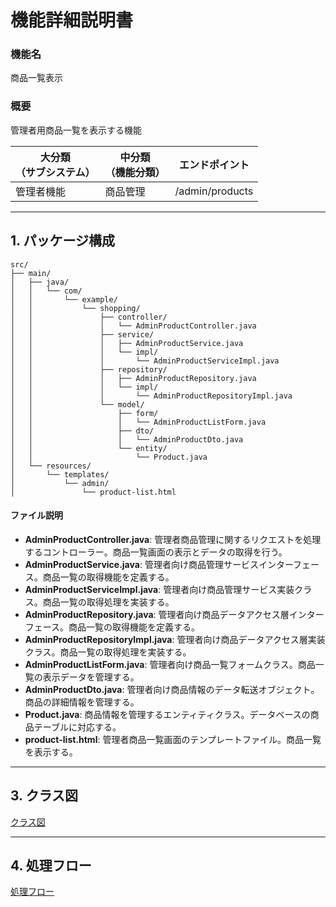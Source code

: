 # 機能詳細説明書
### 機能名
商品一覧表示

### 概要
管理者用商品一覧を表示する機能

|大分類<br>（サブシステム）|中分類<br>（機能分類）|エンドポイント|
|----|----|----|
|管理者機能|商品管理|/admin/products|

---

## 1. パッケージ構成
```
src/
├── main/
│   ├── java/
│   │   └── com/
│   │       └── example/
│   │           └── shopping/
│   │               ├── controller/
│   │               │   └── AdminProductController.java
│   │               ├── service/
│   │               │   ├── AdminProductService.java
│   │               │   └── impl/
│   │               │       └── AdminProductServiceImpl.java
│   │               ├── repository/
│   │               │   ├── AdminProductRepository.java
│   │               │   └── impl/
│   │               │       └── AdminProductRepositoryImpl.java
│   │               └── model/
│   │                   ├── form/
│   │                   │   └── AdminProductListForm.java
│   │                   ├── dto/
│   │                   │   └── AdminProductDto.java
│   │                   └── entity/
│   │                       └── Product.java
│   └── resources/
│       └── templates/
│           └── admin/
│               └── product-list.html
```

#### ファイル説明
- **AdminProductController.java**: 管理者商品管理に関するリクエストを処理するコントローラー。商品一覧画面の表示とデータの取得を行う。
- **AdminProductService.java**: 管理者向け商品管理サービスインターフェース。商品一覧の取得機能を定義する。
- **AdminProductServiceImpl.java**: 管理者向け商品管理サービス実装クラス。商品一覧の取得処理を実装する。
- **AdminProductRepository.java**: 管理者向け商品データアクセス層インターフェース。商品一覧の取得機能を定義する。
- **AdminProductRepositoryImpl.java**: 管理者向け商品データアクセス層実装クラス。商品一覧の取得処理を実装する。
- **AdminProductListForm.java**: 管理者向け商品一覧フォームクラス。商品一覧の表示データを管理する。
- **AdminProductDto.java**: 管理者向け商品情報のデータ転送オブジェクト。商品の詳細情報を管理する。
- **Product.java**: 商品情報を管理するエンティティクラス。データベースの商品テーブルに対応する。
- **product-list.html**: 管理者商品一覧画面のテンプレートファイル。商品一覧を表示する。

---

## 3. クラス図
[クラス図](class/cl-productList.md)

---

## 4. 処理フロー
[処理フロー](sequence/sq-productList.md) 